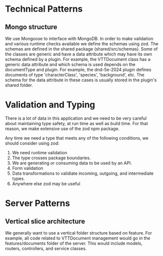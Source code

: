 # Technical Patterns
## Mongo structure
We use Mongoose to interface with MongoDB.  In order to make validation and various runtime checks available we define the schemas using zod.
The schemas are defined in the shared package (shared/src/schemas).
Some of the classes are generic and have a data attribute which may have its own schema defined by a plugin.   For example, the VTTDocument class has a generic data attribute and which schema is used depends on the documentType and plugin.  For example, the dnd-5e-2024 plugin defines documents of type 'characterClass', 'species', 'background', etc.   The schema for the data attribute in these cases is usually stored in the plugin's shared folder.


# Validation and Typing
There is a lot of data in this application and we need to be very careful about maintaining type safety, at run time as well as build time.  For that reason, we make extensive use of the zod npm package.

Any time we need a type that meets any of the following conditions, we should consider using zod:
1.  We need runtime validation
2.  The type crosses package boundaries.  
3.  We are generating or consuming data to be used by an API.
4.  Form validation
5.  Data transformations to validiate incoming, outgoing, and intermediate types.
6.  Anywhere else zod may be useful


# Server Patterns
## Vertical slice architecture
We generally want to use a vertical folder structure based on feature.  For example, all code related to VTTDocument management would go in the features/documents folder of the server.   This would include models, routers, controllers, and service classes.   

